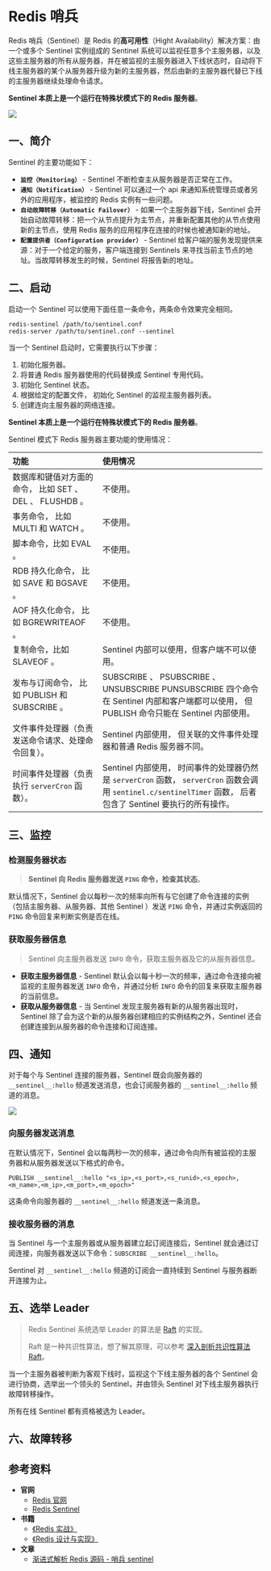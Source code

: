 # Redis 哨兵

Redis 哨兵（Sentinel）是 Redis 的**高可用性**（Hight Availability）解决方案：由一个或多个 Sentinel 实例组成的 Sentinel 系统可以监视任意多个主服务器，以及这些主服务器的所有从服务器，并在被监视的主服务器进入下线状态时，自动将下线主服务器的某个从服务器升级为新的主服务器，然后由新的主服务器代替已下线的主服务器继续处理命令请求。

**Sentinel 本质上是一个运行在特殊状模式下的 Redis 服务器**。

![](https://raw.githubusercontent.com/dunwu/images/master/snap/20200131135847.png)

## 一、简介

Sentinel 的主要功能如下：

- **`监控（Monitoring）`** - Sentinel 不断检查主从服务器是否正常在工作。
- **`通知（Notification）`** - Sentinel 可以通过一个 api 来通知系统管理员或者另外的应用程序，被监控的 Redis 实例有一些问题。
- **`自动故障转移（Automatic Failover）`** - 如果一个主服务器下线，Sentinel 会开始自动故障转移：把一个从节点提升为主节点，并重新配置其他的从节点使用新的主节点，使用 Redis 服务的应用程序在连接的时候也被通知新的地址。
- **`配置提供者（Configuration provider）`** - Sentinel 给客户端的服务发现提供来源：对于一个给定的服务，客户端连接到 Sentinels 来寻找当前主节点的地址。当故障转移发生的时候，Sentinel 将报告新的地址。

## 二、启动

启动一个 Sentinel 可以使用下面任意一条命令，两条命令效果完全相同。

```
redis-sentinel /path/to/sentinel.conf
redis-server /path/to/sentinel.conf --sentinel
```

当一个 Sentinel 启动时，它需要执行以下步骤：

1. 初始化服务器。
2. 将普通 Redis 服务器使用的代码替换成 Sentinel 专用代码。
3. 初始化 Sentinel 状态。
4. 根据给定的配置文件， 初始化 Sentinel 的监视主服务器列表。
5. 创建连向主服务器的网络连接。

**Sentinel 本质上是一个运行在特殊状模式下的 Redis 服务器**。

Sentinel 模式下 Redis 服务器主要功能的使用情况：

| 功能                                                     | 使用情况                                                                                                                                                        |
| :------------------------------------------------------- | :-------------------------------------------------------------------------------------------------------------------------------------------------------------- |
| 数据库和键值对方面的命令， 比如 SET 、 DEL 、 FLUSHDB 。 | 不使用。                                                                                                                                                        |
| 事务命令， 比如 MULTI 和 WATCH 。                        | 不使用。                                                                                                                                                        |
| 脚本命令，比如 EVAL 。                                   | 不使用。                                                                                                                                                        |
| RDB 持久化命令， 比如 SAVE 和 BGSAVE 。                  | 不使用。                                                                                                                                                        |
| AOF 持久化命令， 比如 BGREWRITEAOF 。                    | 不使用。                                                                                                                                                        |
| 复制命令，比如 SLAVEOF 。                                | Sentinel 内部可以使用，但客户端不可以使用。                                                                                                                     |
| 发布与订阅命令， 比如 PUBLISH 和 SUBSCRIBE 。            | SUBSCRIBE 、 PSUBSCRIBE 、 UNSUBSCRIBE PUNSUBSCRIBE 四个命令在 Sentinel 内部和客户端都可以使用， 但 PUBLISH 命令只能在 Sentinel 内部使用。                      |
| 文件事件处理器（负责发送命令请求、处理命令回复）。       | Sentinel 内部使用， 但关联的文件事件处理器和普通 Redis 服务器不同。                                                                                             |
| 时间事件处理器（负责执行 `serverCron` 函数）。           | Sentinel 内部使用， 时间事件的处理器仍然是 `serverCron` 函数， `serverCron` 函数会调用 `sentinel.c/sentinelTimer` 函数， 后者包含了 Sentinel 要执行的所有操作。 |

## 三、监控

### 检测服务器状态

> **Sentinel 向 Redis 服务器发送 `PING` 命令，检查其状态**。

默认情况下，Sentinel 会以每秒一次的频率向所有与它创建了命令连接的实例（包括主服务器、从服务器、其他 Sentinel ）发送 `PING` 命令，并通过实例返回的 `PING` 命令回复来判断实例是否在线。

### 获取服务器信息

> Sentinel 向主服务器发送 `INFO` 命令，获取主服务器及它的从服务器信息。

- **获取主服务器信息** - Sentinel 默认会以每十秒一次的频率，通过命令连接向被监视的主服务器发送 `INFO` 命令，并通过分析 `INFO` 命令的回复来获取主服务器的当前信息。
- **获取从服务器信息** - 当 Sentinel 发现主服务器有新的从服务器出现时，Sentinel 除了会为这个新的从服务器创建相应的实例结构之外，Sentinel 还会创建连接到从服务器的命令连接和订阅连接。

## 四、通知

对于每个与 Sentinel 连接的服务器，Sentinel 既会向服务器的 `__sentinel__:hello` 频道发送消息，也会订阅服务器的 `__sentinel__:hello` 频道的消息。

![](https://raw.githubusercontent.com/dunwu/images/master/snap/20200131153842.png)

### 向服务器发送消息

在默认情况下，Sentinel 会以每两秒一次的频率，通过命令向所有被监视的主服务器和从服务器发送以下格式的命令。

```
PUBLISH __sentinel__:hello "<s_ip>,<s_port>,<s_runid>,<s_epoch>,<m_name>,<m_ip>,<m_port>,<m_epoch>"
```

这条命令向服务器的 `__sentinel__:hello` 频道发送一条消息。

### 接收服务器的消息

当 Sentinel 与一个主服务器或从服务器建立起订阅连接后，Sentinel 就会通过订阅连接，向服务器发送以下命令：`SUBSCRIBE __sentinel__:hello`。

Sentinel 对 `__sentinel__:hello` 频道的订阅会一直持续到 Sentinel 与服务器断开连接为止。

## 五、选举 Leader

> Redis Sentinel 系统选举 Leader 的算法是 [Raft](https://ramcloud.atlassian.net/wiki/download/attachments/6586375/raft.pdf) 的实现。
>
> Raft 是一种共识性算法，想了解其原理，可以参考 [深入剖析共识性算法 Raft](https://github.com/dunwu/blog/blob/master/source/_posts/distributed/raft.md)。

当一个主服务器被判断为客观下线时，监视这个下线主服务器的各个 Sentinel 会进行协商，选举出一个领头的 Sentinel，并由领头 Sentinel 对下线主服务器执行故障转移操作。

所有在线 Sentinel 都有资格被选为 Leader。

## 六、故障转移

## 参考资料

- **官网**
  - [Redis 官网](https://redis.io/)
  - [Redis Sentinel](https://redis.io/topics/sentinel)
- **书籍**
  - [《Redis 实战》](https://item.jd.com/11791607.html)
  - [《Redis 设计与实现》](https://item.jd.com/11486101.html)
- **文章**
  - [渐进式解析 Redis 源码 - 哨兵 sentinel](http://www.web-lovers.com/redis-source-sentinel.html)

